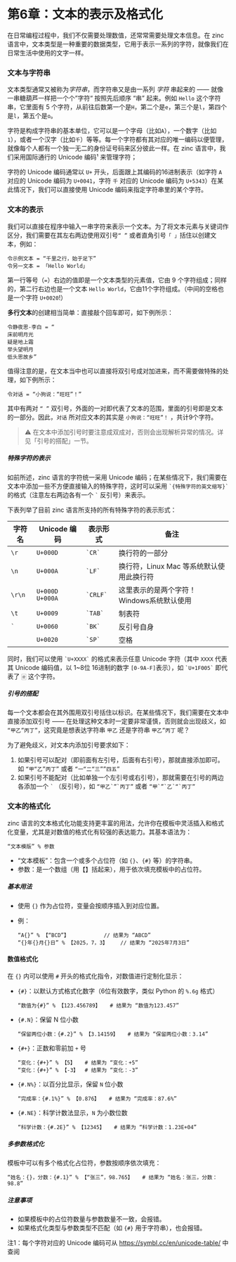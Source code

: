 # 第6章：文本的表示及格式化

在日常编程过程中，我们不仅需要处理数值，还常常需要处理文本信息。在 zinc 语言中，文本类型是一种重要的数据类型，它用于表示一系列的字符，就像我们在日常生活中使用的文字一样。

### 文本与字符串

文本类型通常又被称为*字符串*，而字符串又是由一系列 *字符* 串起来的 —— 就像一串糖葫芦一样把一个个”字符“ 按照先后顺序 “串” 起来。例如 `Hello` 这个字符串，它里面有 5 个字符，从前往后数第一个是`H`，第二个是`e`，第三个是`l`，第四个是`l`，第五个是`o`。

字符是构成字符串的基本单位，它可以是一个字母（比如`A`），一个数字（比如`1`），或者一个汉字（比如`千`）等等。每一个字符都有其对应的唯一编码以便管理，就像每个人都有一个独一无二的身份证号码来区分彼此一样。在 zinc 语言中，我们采用国际通行的 Unicode 编码¹ 来管理字符；

字符的 Unicode 编码通常以 `U+` 开头，后面跟上其编码的16进制表示（如字符 `A` 对应的 Unicode 编码为 `U+0041`，字符 `千` 对应的 Unicode 编码为 `U+5343`）在某此情况下，我们可以直接使用 Unicode 编码来指定字符串里的某个字符。

### 文本的表示

我们可以直接在程序中输入一串字符来表示一个文本。为了将文本元素与关键词作区分，我们需要在其左右两边使用双引号`“ ”` 或者直角引号`「 」`括住以创建文本，例如：

```zinc
令示例文本 = “千里之行，始于足下”
令另一文本 = 「Hello World」
```

第一行等号（`=`）右边的值即是一个文本类型的元素值，它由 9 个字符组成；同样的，第二行右边也是一个文本 `Hello World`，它由11个字符组成。（中间的空格也是一个字符 `U+0020`!）

**多行文本**的创建相当简单：直接敲个回车即可，如下例所示：

```zinc
令静夜思-李白 = “
床前明月光
疑是地上霜
举头望明月
低头思故乡”
```

值得注意的是，在文本当中也可以直接将双引号成对加进来，而不需要做特殊的处理，如下例所示：

```zinc
令对话 = “小狗说：“旺旺”！”
```

其中有两对 `“ ”` 双引号，外面的一对即代表了文本的范围，里面的引号即是文本的一部分。因此，`对话` 所对应文本的其实是 `小狗说：“旺旺”！` ，共计9个字符。

> ⚠️ 在文本中添加引号时要注意成双成对，否则会出现解析异常的情况。详见「引号的搭配」一节。

##### 特殊字符的表示

如前所述，zinc 语言的字符统一采用 Unicode 编码；在某些情况下，我们需要在文本中添加一些不方便直接输入的特殊字符，这时可以采用 `` `{特殊字符的英文缩写}` `` 的格式（注意左右两边各有一个 `` ` `` 反引号）来表示。

下表列举了目前 zinc 语言所支持的所有特殊字符的表示形式：


| 字符名  | Unicode 编码     | 表示形式     | 备注                                      |
| --------- | ------------------ | -------------- | ------------------------------------------- |
| `\r`    | `U+000D`         | `` `CR` ``   | 换行符的一部分                            |
| `\n`    | `U+000A`         | `` `LF` ``   | 换行符，Linux Mac 等系统默认使用此换行符  |
| `\r\n`  | `U+000D  U+000A` | `` `CRLF` `` | 这里表示的是两个字符！Windows系统默认使用 |
| `\t`    | `U+0009`         | `` `TAB` ``  | 制表符                                    |
| `` ` `` | `U+0060`         | `` `BK` ``   | 反引号自身                                |
| ` `     | `U+0020`         | `` `SP` ``   | 空格                                      |

同时，我们可以使用 `` `U+XXXX` `` 的格式来表示任意 Unicode 字符（其中 `XXXX` 代表其 Unicode 编码值，以 1~8位 16进制的数字 `[0-9A-F]`表示），如 `` `U+1F005` `` 即代表了 🀅 这个字符。

##### 引号的搭配

每一个文本都会在其外围用双引号括住以标识。在某些情况下，我们需要在文本中直接添加双引号 —— 在处理这种文本时一定要非常谨慎，否则就会出现歧义，如 `“甲乙”丙丁”`，这究竟是想表达字符串 `甲乙` 还是字符串 `甲乙”丙丁` 呢？

为了避免歧义，对文本内添加引号要求如下：

1. 如果引号可以配对（即前面有左引号，后面有右引号），那就直接添加即可。如 `“甲“乙”丙丁”` 或者 `“一“二“三””四五”`
2. 如果引号不能配对（比如单独一个左引号或右引号），那就需要在引号的两边各添加一个 `` ` ``  （反引号），如 ``“甲乙`”`丙丁”`` 或者 ``“甲`”`乙`“`丙丁”``

### 文本的格式化

zinc 语言的文本格式化功能支持更丰富的用法，允许你在模板中灵活插入和格式化变量，尤其是对数值的格式化有较强的表达能力。其基本语法为：

```
“文本模版” % 参数
```

* “文本模板”：包含一个或多个占位符（如 `{}`、`{#}` 等）的字符串。
* 参数：是一个数组（用【】括起来），用于依次填充模板中的占位符。

##### 基本用法

- 使用 `{}` 作为占位符，变量会按顺序插入到对应位置。
- 例：

  ```zinc
  “A{}” % 【“BCD”】           // 结果为 “ABCD”
  “{}年{}月{}日” % 【2025，7，3】    // 结果为 “2025年7月3日”
  ```

#### 数值格式化

在 `{}` 内可以使用 `#` 开头的格式化指令，对数值进行定制化显示：

- `{#}`：以默认方式格式化数字（6位有效数字，类似 Python 的 `%.6g` 格式）

  ```zinc
  “数值为{#}” % 【123.456789】   # 结果为 “数值为123.457”
  ```
- `{#.N}`：保留 N 位小数

  ```zinc
  “保留两位小数：{#.2}” % 【3.14159】   # 结果为 “保留两位小数：3.14”
  ```
- `{#+}`：正数和零前加 `+` 号

  ```zinc
  “变化：{#+}” % 【5】   # 结果为 “变化：+5”
  “变化：{#+}” % 【-3】  # 结果为 “变化：-3”
  ```
- `{#.N%}`：以百分比显示，保留 `N` 位小数

  ```zinc
  “完成率：{#.1%}” % 【0.876】   # 结果为 “完成率：87.6%”
  ```
- `{#.NE}`：科学计数法显示，`N` 为小数位数

  ```zinc
  “科学计数：{#.2E}” % 【12345】   # 结果为 “科学计数：1.23E+04”
  ```

##### 多参数格式化

模板中可以有多个格式化占位符，参数按顺序依次填充：

```zinc
“姓名：{}，分数：{#.1}” % 【“张三”，98.765】   # 结果为 “姓名：张三，分数：98.8”
```

##### 注意事项

- 如果模板中的占位符数量与参数数量不一致，会报错。
- 如果格式化类型与参数类型不匹配（如 `{#}` 用于字符串），也会报错。


注1：每个字符对应的 Unicode 编码可从 https://symbl.cc/en/unicode-table/ 中查阅
